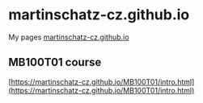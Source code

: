 # martinschatz-cz.github.io

My pages
[martinschatz-cz.github.io](https://martinschatz-cz.github.io/)

## MB100T01 course
[https://martinschatz-cz.github.io/MB100T01/intro.html](https://martinschatz-cz.github.io/MB100T01/intro.html)
